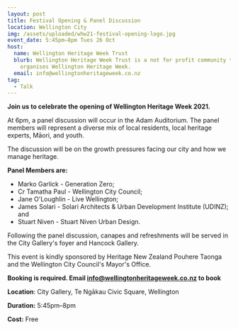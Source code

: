 ```yaml
---
layout: post
title: Festival Opening & Panel Discussion
location: Wellington City
img: /assets/uploaded/whw21-festival-opening-logo.jpg
event_date: 5:45pm–8pm Tues 26 Oct
host:
  name: Wellington Heritage Week Trust
  blurb: Wellington Heritage Week Trust is a not for profit community trust that
    organises Wellington Heritage Week.
  email: info@wellingtonheritageweek.co.nz
tag:
  - Talk
---
```

**Join us to celebrate the opening of Wellington Heritage Week 2021.** 

At 6pm, a panel discussion will occur in the Adam Auditorium. The panel members will represent a diverse mix of local residents, local heritage experts, Māori, and youth.

The discussion will be on the growth pressures facing our city and how we manage heritage. 

**Panel Members are:**

* Marko Garlick - Generation Zero; 
* Cr Tamatha Paul - Wellington City Council; 
* Jane O'Loughlin - Live Wellington; 
* James Solari - Solari Architects & Urban Development Institute (UDINZ); and 
* Stuart Niven - Stuart Niven Urban Design.

Following the panel discussion, canapes and refreshments will be served in the City Gallery's foyer and Hancock Gallery. 

This event is kindly sponsored by Heritage New Zealand Pouhere Taonga and the Wellington City Council's Mayor's Office.

**Booking is required. Email info@wellingtonheritageweek.co.nz to book** 

**Location**: City Gallery, Te Ngākau Civic Square, Wellington

**Duration:** 5:45pm–8pm

**Cost:** Free